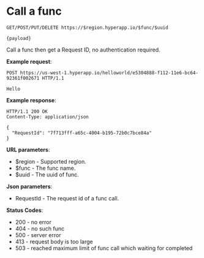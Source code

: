 # Call a func

```
GET/POST/PUT/DELETE https://$region.hyperapp.io/$func/$uuid

{payload}
```

Call a func then get a Request ID, no authentication required.

**Example request**:

```
POST https://us-west-1.hyperapp.io/helloworld/e5304888-f112-11e6-bc64-92361f002671 HTTP/1.1

Hello
```

**Example response**:

```
HTTP/1.1 200 OK
Content-Type: application/json

{
  "RequestId": "7f713fff-a65c-4004-b195-72b0c7bce84a"
}
```

**URL parameters**:

* $region - Supported region.
* $func - The func name.
* $uuid - The uuid of func.

**Json parameters**:

* RequestId - The request id of a func call.

**Status Codes**:

* 200 - no error
* 404 - no such func
* 500 - server error
* 413 - request body is too large
* 503 - reached maximum limit of func call which waiting for completed
